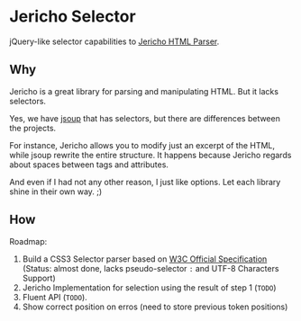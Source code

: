 Jericho Selector
================

jQuery-like selector capabilities to [Jericho HTML Parser][1].

## Why

Jericho is a great library for parsing and manipulating HTML. But it lacks selectors.

Yes, we have [jsoup][2] that has selectors, but there are differences between the projects.

For instance, Jericho allows you to modify just an excerpt of the HTML, while jsoup rewrite the entire structure. It happens because Jericho regards about spaces between tags and attributes.

And even if I had not any other reason, I just like options. Let each library shine in their own way. ;)

## How 

Roadmap:

1. Build a CSS3 Selector parser based on [W3C Official Specification][3] (Status: almost done, lacks pseudo-selector `:` and UTF-8 Characters Support)
2. Jericho Implementation for selection using the result of step 1 (`TODO`)
3. Fluent API (`TODO`).
4. Show correct position on erros (need to store previous token positions)

  [1]: http://jericho.htmlparser.net
  [2]: http://jsoup.org/
  [3]: http://www.w3.org/TR/css3-selectors/